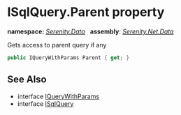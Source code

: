 # ISqlQuery.Parent property
**namespace:** *[Serenity.Data](../../README.md#serenity.data-namespace)*   **assembly**: *[Serenity.Net.Data](../../README.md)*

Gets access to parent query if any

```csharp
public IQueryWithParams Parent { get; }
```

## See Also

* interface [IQueryWithParams](../IQueryWithParams.md)
* interface [ISqlQuery](../ISqlQuery.md)